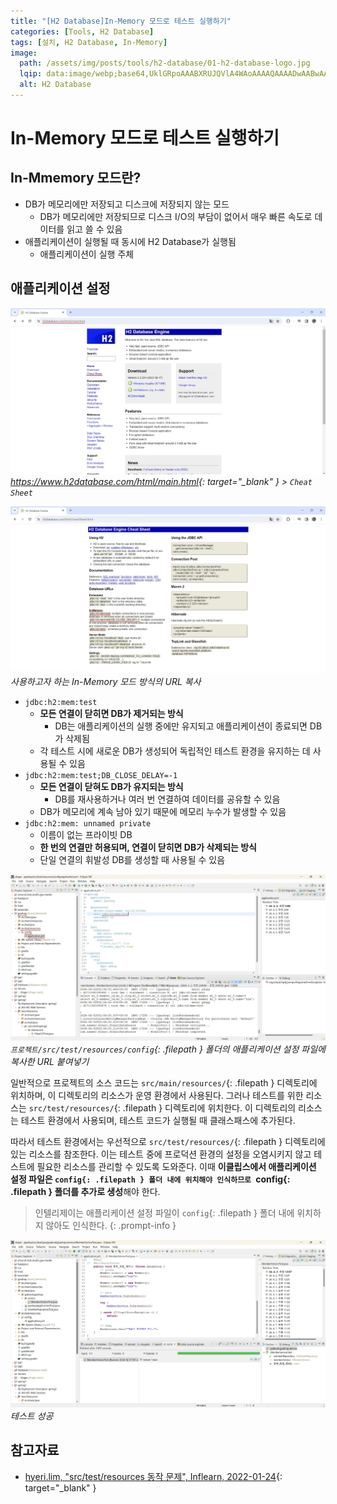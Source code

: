 ```yaml
---
title: "[H2 Database]In-Memory 모드로 테스트 실행하기"
categories: [Tools, H2 Database]
tags: [설치, H2 Database, In-Memory]
image:
  path: /assets/img/posts/tools/h2-database/01-h2-database-logo.jpg
  lqip: data:image/webp;base64,UklGRpoAAABXRUJQVlA4WAoAAAAQAAAADwAABwAAQUxQSDIAAAARL0AmbZurmr57yyIiqE8oiG0bejIYEQTgqiDA9vqnsUSI6H+oAERp2HZ65qP/VIAWAFZQOCBCAAAA8AEAnQEqEAAIAAVAfCWkAALp8sF8rgRgAP7o9FDvMCkMde9PK7euH5M1m6VWoDXf2FkP3BqV0ZYbO6NA/VFIAAAA
  alt: H2 Database
---
```


# In-Memory 모드로 테스트 실행하기

## In-Mmemory 모드란?

- DB가 메모리에만 저장되고 디스크에 저장되지 않는 모드
	+ DB가 메모리에만 저장되므로 디스크 I/O의 부담이 없어서 매우 빠른 속도로 데이터를 읽고 쓸 수 있음
- 애플리케이션이 실행될 때 동시에 H2 Database가 실행됨
	+ 애플리케이션이 실행 주체

## 애플리케이션 설정

![01-h2-homepage](/assets/img/posts/tools/h2-database/how-to-run-a-test-in-in-memory-mode/01-h2-homepage.jpg)
*<https://www.h2database.com/html/main.html>{: target="_blank" } > `Cheat Sheet`*

![02-method-of-in-memory-mode](/assets/img/posts/tools/h2-database/how-to-run-a-test-in-in-memory-mode/02-method-of-in-memory-mode.jpg)
*사용하고자 하는 In-Memory 모드 방식의 URL 복사*

- `jdbc:h2:mem:test`
	+ **모든 연결이 닫히면 DB가 제거되는 방식**
		* DB는 애플리케이션의 실행 중에만 유지되고 애플리케이션이 종료되면 DB가 삭제됨
	+ 각 테스트 시에 새로운 DB가 생성되어 독립적인 테스트 환경을 유지하는 데 사용될 수 있음
- `jdbc:h2:mem:test;DB_CLOSE_DELAY=-1`
	+ **모든 연결이 닫혀도 DB가 유지되는 방식**
		* DB를 재사용하거나 여러 번 연결하여 데이터를 공유할 수 있음
	+ DB가 메모리에 계속 남아 있기 때문에 메모리 누수가 발생할 수 있음
- `jdbc:h2:mem: unnamed private`
	+ 이름이 없는 프라이빗 DB
	+ **한 번의 연결만 허용되며, 연결이 닫히면 DB가 삭제되는 방식**
	+ 단일 연결의 휘발성 DB를 생성할 때 사용될 수 있음

![03-configure-application](/assets/img/posts/tools/h2-database/how-to-run-a-test-in-in-memory-mode/03-configure-application.jpg)
*`프로젝트/src/test/resources/config`{: .filepath } 폴더의 애플리케이션 설정 파일에 복사한 URL 붙여넣기*

일반적으로 프로젝트의 소스 코드는 `src/main/resources/`{: .filepath } 디렉토리에 위치하며, 이 디렉토리의 리소스가 운영 환경에서 사용된다. 그러나 테스트를 위한 리소스는 `src/test/resources/`{: .filepath } 디렉토리에 위치한다. 이 디렉토리의 리소스는 테스트 환경에서 사용되며, 테스트 코드가 실행될 때 클래스패스에 추가된다.

따라서 테스트 환경에서는 우선적으로 `src/test/resources/`{: .filepath } 디렉토리에 있는 리소스를 참조한다. 이는 테스트 중에 프로덕션 환경의 설정을 오염시키지 않고 테스트에 필요한 리소스를 관리할 수 있도록 도와준다. 이때 **이클립스에서 애플리케이션 설정 파일은 `config{: .filepath } 폴더 내에 위치해야 인식하므로 `config{: .filepath } 폴더를 추가로 생성**해야 한다.

> 인텔리제이는 애플리케이션 설정 파일이 `config`{: .filepath } 폴더 내에 위치하지 않아도 인식한다.
{: .prompt-info }

![04-succeed-test](/assets/img/posts/tools/h2-database/how-to-run-a-test-in-in-memory-mode/04-succeed-test.jpg)
*테스트 성공*

## 참고자료

- [hyeri.lim, "src/test/resources 동작 문제", Inflearn, 2022-01-24](https://www.inflearn.com/course/lecture?courseSlug=%EC%8A%A4%ED%94%84%EB%A7%81%EB%B6%80%ED%8A%B8-JPA-%ED%99%9C%EC%9A%A9-1&unitId=24291&category=questionDetail&tab=community&q=44954){: target="_blank" }

